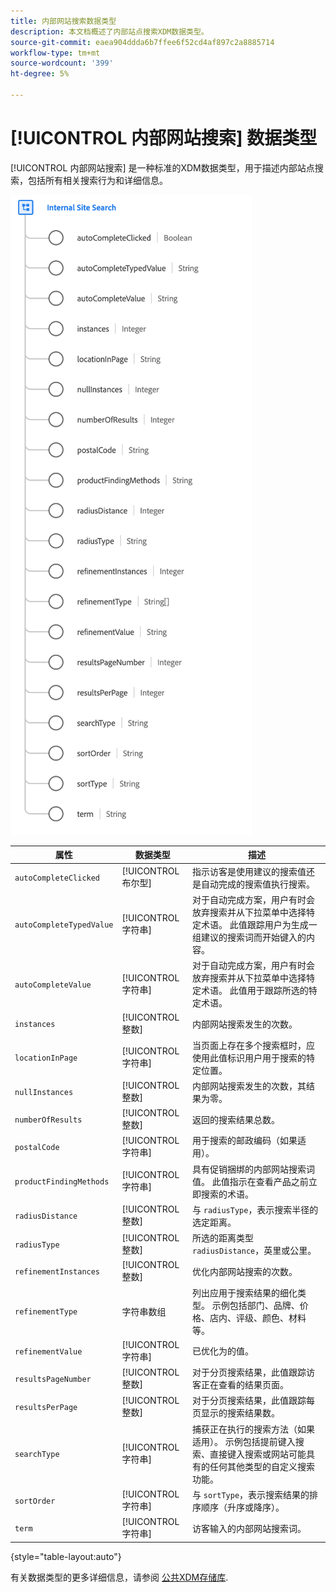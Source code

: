 ```yaml
---
title: 内部网站搜索数据类型
description: 本文档概述了内部站点搜索XDM数据类型。
source-git-commit: eaea904ddda6b7ffee6f52cd4af897c2a8885714
workflow-type: tm+mt
source-wordcount: '399'
ht-degree: 5%

---
```


# [!UICONTROL 内部网站搜索] 数据类型

[!UICONTROL 内部网站搜索] 是一种标准的XDM数据类型，用于描述内部站点搜索，包括所有相关搜索行为和详细信息。

![](../images/data-types/internal-site-search.png)

| 属性 | 数据类型 | 描述 |
| --- | --- | --- |
| `autoCompleteClicked` | [!UICONTROL 布尔型] | 指示访客是使用建议的搜索值还是自动完成的搜索值执行搜索。 |
| `autoCompleteTypedValue` | [!UICONTROL 字符串] | 对于自动完成方案，用户有时会放弃搜索并从下拉菜单中选择特定术语。 此值跟踪用户为生成一组建议的搜索词而开始键入的内容。 |
| `autoCompleteValue` | [!UICONTROL 字符串] | 对于自动完成方案，用户有时会放弃搜索并从下拉菜单中选择特定术语。 此值用于跟踪所选的特定术语。 |
| `instances` | [!UICONTROL 整数] | 内部网站搜索发生的次数。 |
| `locationInPage` | [!UICONTROL 字符串] | 当页面上存在多个搜索框时，应使用此值标识用户用于搜索的特定位置。 |
| `nullInstances` | [!UICONTROL 整数] | 内部网站搜索发生的次数，其结果为零。 |
| `numberOfResults` | [!UICONTROL 整数] | 返回的搜索结果总数。 |
| `postalCode` | [!UICONTROL 字符串] | 用于搜索的邮政编码（如果适用）。 |
| `productFindingMethods` | [!UICONTROL 字符串] | 具有促销捆绑的内部网站搜索词值。 此值指示在查看产品之前立即搜索的术语。 |
| `radiusDistance` | [!UICONTROL 整数] | 与 `radiusType`，表示搜索半径的选定距离。 |
| `radiusType` | [!UICONTROL 整数] | 所选的距离类型 `radiusDistance`，英里或公里。 |
| `refinementInstances` | [!UICONTROL 整数] | 优化内部网站搜索的次数。 |
| `refinementType` | 字符串数组 | 列出应用于搜索结果的细化类型。 示例包括部门、品牌、价格、店内、评级、颜色、材料等。 |
| `refinementValue` | [!UICONTROL 字符串] | 已优化为的值。 |
| `resultsPageNumber` | [!UICONTROL 整数] | 对于分页搜索结果，此值跟踪访客正在查看的结果页面。 |
| `resultsPerPage` | [!UICONTROL 整数] | 对于分页搜索结果，此值跟踪每页显示的搜索结果数。 |
| `searchType` | [!UICONTROL 字符串] | 捕获正在执行的搜索方法（如果适用）。 示例包括提前键入搜索、直接键入搜索或网站可能具有的任何其他类型的自定义搜索功能。 |
| `sortOrder` | [!UICONTROL 字符串] | 与 `sortType`，表示搜索结果的排序顺序（升序或降序）。 |
| `term` | [!UICONTROL 字符串] | 访客输入的内部网站搜索词。 |

{style=&quot;table-layout:auto&quot;}

有关数据类型的更多详细信息，请参阅 [公共XDM存储库](https://github.com/adobe/xdm/blob/master/docs/reference/datatypes/internal-site-search.schema.json).
